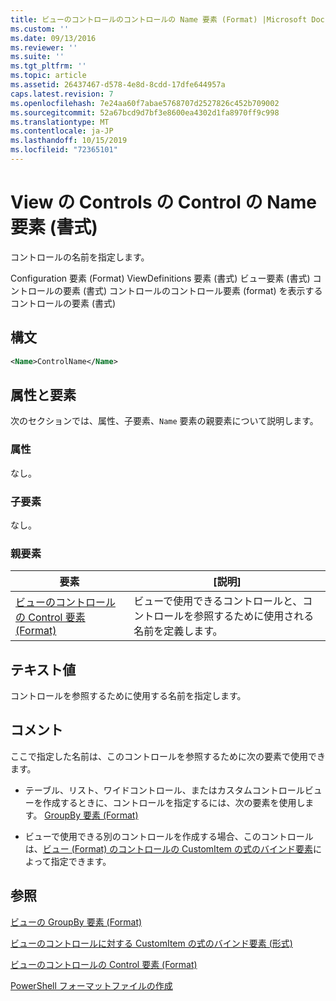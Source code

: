 ```yaml
---
title: ビューのコントロールのコントロールの Name 要素 (Format) |Microsoft Docs
ms.custom: ''
ms.date: 09/13/2016
ms.reviewer: ''
ms.suite: ''
ms.tgt_pltfrm: ''
ms.topic: article
ms.assetid: 26437467-d578-4e8d-8cdd-17dfe644957a
caps.latest.revision: 7
ms.openlocfilehash: 7e24aa60f7abae5768707d2527826c452b709002
ms.sourcegitcommit: 52a67bcd9d7bf3e8600ea4302d1fa8970ff9c998
ms.translationtype: MT
ms.contentlocale: ja-JP
ms.lasthandoff: 10/15/2019
ms.locfileid: "72365101"
---
```

# <a name="name-element-for-control-for-controls-for-view-format"></a>View の Controls の Control の Name 要素 (書式)

コントロールの名前を指定します。

Configuration 要素 (Format) ViewDefinitions 要素 (書式) ビュー要素 (書式) コントロールの要素 (書式) コントロールのコントロール要素 (format) を表示するコントロールの要素 (書式)

## <a name="syntax"></a>構文

```xml
<Name>ControlName</Name>
```

## <a name="attributes-and-elements"></a>属性と要素

次のセクションでは、属性、子要素、`Name` 要素の親要素について説明します。

### <a name="attributes"></a>属性

なし。

### <a name="child-elements"></a>子要素

なし。

### <a name="parent-elements"></a>親要素

|要素|[説明]|
|-------------|-----------------|
|[ビューのコントロールの Control 要素 (Format)](./control-element-for-controls-for-view-format.md)|ビューで使用できるコントロールと、コントロールを参照するために使用される名前を定義します。|

## <a name="text-value"></a>テキスト値

コントロールを参照するために使用する名前を指定します。

## <a name="remarks"></a>コメント

ここで指定した名前は、このコントロールを参照するために次の要素で使用できます。

- テーブル、リスト、ワイドコントロール、またはカスタムコントロールビューを作成するときに、コントロールを指定するには、次の要素を使用します。 [GroupBy 要素 (Format)](./groupby-element-for-view-format.md)

- ビューで使用できる別のコントロールを作成する場合、このコントロールは、[ビュー (Format) のコントロールの CustomItem の式のバインド要素](./expressionbinding-element-for-customitem-for-controls-for-view-format.md)によって指定できます。

## <a name="see-also"></a>参照

[ビューの GroupBy 要素 (Format)](./groupby-element-for-view-format.md)

[ビューのコントロールに対する CustomItem の式のバインド要素 (形式)](./expressionbinding-element-for-customitem-for-controls-for-view-format.md)

[ビューのコントロールの Control 要素 (Format)](./control-element-for-controls-for-view-format.md)

[PowerShell フォーマットファイルの作成](./writing-a-powershell-formatting-file.md)
